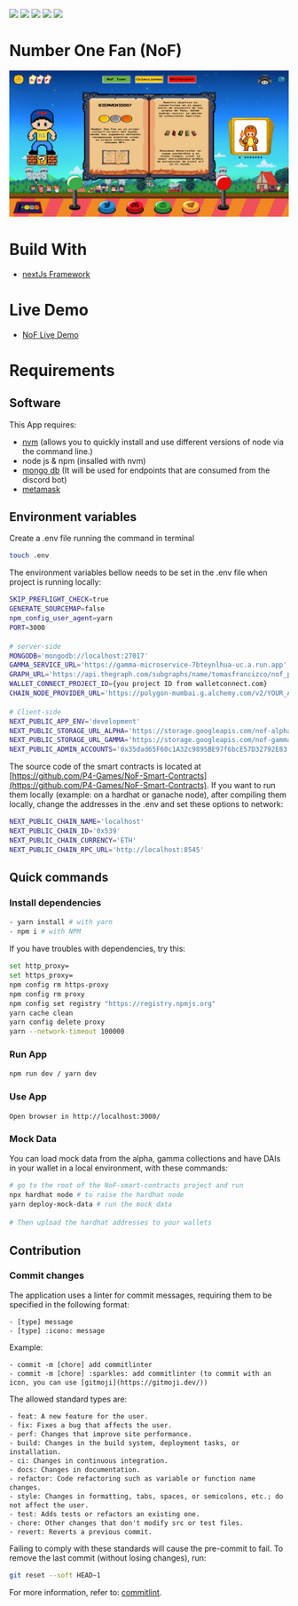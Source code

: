 ![](https://img.shields.io/badge/NextJs-informational?style=flat&logo=next&logoColor=white&color=6aa6f8)
![](https://img.shields.io/badge/JavaScript-informational?style=flat&logo=javascript&logoColor=white&color=6aa6f8)
![](https://img.shields.io/badge/scss-informational?style=flat&logo=scss&logoColor=white&color=6aa6f8)
![](https://img.shields.io/badge/Solidity-informational?style=flat&logo=solidity&logoColor=white&color=6aa6f8)
![](https://img.shields.io/badge/Hardhat-informational?style=flat&logo=hardhat&logoColor=white&color=6aa6f8)

# Number One Fan (NoF)

![nof-landing](./.doc/images/nof.png)

# Build With

- [nextJs Framework](https://nextjs.org/)

# Live Demo

- [NoF Live Demo](https://nof.town)

# Requirements

## Software

This App requires:

- [nvm](https://github.com/nvm-sh/nvm) (allows you to quickly install and use different versions of node via the command line.)
- node js & npm (insalled with nvm)
- [mongo db](https://www.mongodb.com/docs/manual/installation/) (It will be used for endpoints that are consumed from the discord bot)
- [metamask](https://metamask.io/download/)

## Environment variables

Create a .env file running the command in terminal

```sh
touch .env
```

The environment variables bellow needs to be set in the .env file when project is running locally:

```sh
SKIP_PREFLIGHT_CHECK=true
GENERATE_SOURCEMAP=false
npm_config_user_agent=yarn
PORT=3000

# server-side
MONGODB='mongodb://localhost:27017'
GAMMA_SERVICE_URL='https://gamma-microservice-7bteynlhua-uc.a.run.app'
GRAPH_URL='https://api.thegraph.com/subgraphs/name/tomasfrancizco/nof_polygon'
WALLET_CONNECT_PROJECT_ID={you project ID from walletconnect.com}
CHAIN_NODE_PROVIDER_URL='https://polygon-mumbai.g.alchemy.com/v2/YOUR_API_KEY'

# Client-side
NEXT_PUBLIC_APP_ENV='development'
NEXT_PUBLIC_STORAGE_URL_ALPHA='https://storage.googleapis.com/nof-alpha'
NEXT_PUBLIC_STORAGE_URL_GAMMA='https://storage.googleapis.com/nof-gamma'
NEXT_PUBLIC_ADMIN_ACCOUNTS='0x35dad65F60c1A32c9895BE97f6bcE57D32792E83,0xf39Fd6e51aad88F6F4ce6aB8827279cffFb92266'

```

The source code of the smart contracts is located at [https://github.com/P4-Games/NoF-Smart-Contracts](https://github.com/P4-Games/NoF-Smart-Contracts). If you want to run them locally (example: on a hardhat or ganache node), after compiling them locally, change the addresses in the .env and set these options to network:

```sh
NEXT_PUBLIC_CHAIN_NAME='localhost'
NEXT_PUBLIC_CHAIN_ID='0x539'
NEXT_PUBLIC_CHAIN_CURRENCY='ETH'
NEXT_PUBLIC_CHAIN_RPC_URL='http://localhost:8545'
```

## Quick commands

### Install dependencies

```sh
- yarn install # with yarn
- npm i # with NPM
```

If you have troubles with dependencies, try this:

```sh
set http_proxy=
set https_proxy=
npm config rm https-proxy
npm config rm proxy
npm config set registry "https://registry.npmjs.org"
yarn cache clean
yarn config delete proxy
yarn --network-timeout 100000
```

### Run App

```sh
npm run dev / yarn dev
```

### Use App

```sh
Open browser in http://localhost:3000/
```

### Mock Data

You can load mock data from the alpha, gamma collections and have DAIs in your wallet in a local environment, with these commands:

```sh
# go to the root of the NoF-smart-contracts project and run
npx hardhat node # to raise the hardhat node
yarn deploy-mock-data # run the mock data

# Then upload the hardhat addresses to your wallets
```

## Contribution

### Commit changes

The application uses a linter for commit messages, requiring them to be specified in the following format:

```
- [type] message
- [type] :icono: message
```

Example:

```
- commit -m [chore] add commitlinter
- commit -m [chore] :sparkles: add commitlinter (to commit with an icon, you can use [gitmoji](https://gitmoji.dev/))
```

The allowed standard types are:

```
- feat: A new feature for the user.
- fix: Fixes a bug that affects the user.
- perf: Changes that improve site performance.
- build: Changes in the build system, deployment tasks, or installation.
- ci: Changes in continuous integration.
- docs: Changes in documentation.
- refactor: Code refactoring such as variable or function name changes.
- style: Changes in formatting, tabs, spaces, or semicolons, etc.; do not affect the user.
- test: Adds tests or refactors an existing one.
- chore: Other changes that don't modify src or test files.
- revert: Reverts a previous commit.
```

Failing to comply with these standards will cause the pre-commit to fail. To remove the last commit (without losing changes), run:

```sh
git reset --soft HEAD~1
```

For more information, refer to: [commitlint](https://commitlint.js.org/#/).
